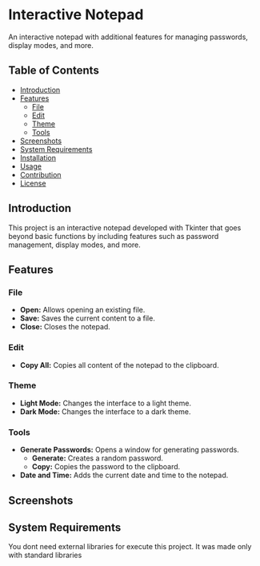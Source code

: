 # Interactive Notepad

An interactive notepad with additional features for managing passwords, display modes, and more.

## Table of Contents
- [Introduction](#introduction)
- [Features](#features)
  - [File](#file)
  - [Edit](#edit)
  - [Theme](#theme)
  - [Tools](#tools)
- [Screenshots](#screenshots)
- [System Requirements](#system-requirements)
- [Installation](#installation)
- [Usage](#usage)
- [Contribution](#contribution)
- [License](#license)

## Introduction

This project is an interactive notepad developed with Tkinter that goes beyond basic functions by including features such as password management, display modes, and more.

## Features

### File
- **Open:** Allows opening an existing file.
- **Save:** Saves the current content to a file.
- **Close:** Closes the notepad.

### Edit
- **Copy All:** Copies all content of the notepad to the clipboard.

### Theme
- **Light Mode:** Changes the interface to a light theme.
- **Dark Mode:** Changes the interface to a dark theme.

### Tools
- **Generate Passwords:** Opens a window for generating passwords.
  - **Generate:** Creates a random password.
  - **Copy:** Copies the password to the clipboard.
- **Date and Time:** Adds the current date and time to the notepad.

## Screenshots



## System Requirements
You dont need external libraries for execute this project. It was made only with standard libraries
